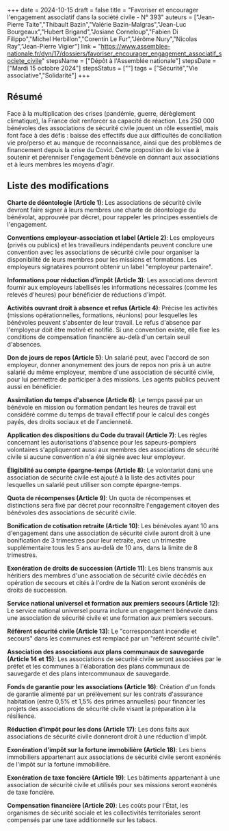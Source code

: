 +++
date = 2024-10-15
draft = false
title = "Favoriser et encourager l'engagement associatif dans la société civile - N° 393"
auteurs = ["Jean-Pierre Taite","Thibault Bazin","Valérie Bazin-Malgras","Jean-Luc Bourgeaux","Hubert Brigand","Josiane Corneloup","Fabien Di Filippo","Michel Herbillon","Corentin Le Fur","Jérôme Nury","Nicolas Ray","Jean-Pierre Vigier"]
link = "https://www.assemblee-nationale.fr/dyn/17/dossiers/favoriser_encourager_engagement_associatif_societe_civile"
stepsName = ["Dépôt à l'Assemblée nationale"]
stepsDate = ["Mardi 15 octobre 2024"]
stepsStatus = [""]
tags = ["Sécurité","Vie associative","Solidarité"]
+++

## Résumé

Face à la multiplication des crises (pandémie, guerre, dérèglement climatique), la France doit renforcer sa capacité de réaction. Les 250 000 bénévoles des associations de sécurité civile jouent un rôle essentiel, mais font face à des défis : baisse des effectifs due aux difficultés de conciliation vie pro/perso et au manque de reconnaissance, ainsi que des problèmes de financement depuis la crise du Covid. Cette proposition de loi vise à soutenir et pérenniser l'engagement bénévole en donnant aux associations et à leurs membres les moyens d'agir.

## Liste des modifications

**Charte de déontologie (Article 1)**: Les associations de sécurité civile devront faire signer à leurs membres une charte de déontologie du bénévolat, approuvée par décret, pour rappeler les principes essentiels de l'engagement.

**Conventions employeur-association et label (Article 2)**: Les employeurs (privés ou publics) et les travailleurs indépendants peuvent conclure une convention avec les associations de sécurité civile pour organiser la disponibilité de leurs membres pour les missions et formations. Les employeurs signataires pourront obtenir un label "employeur partenaire".

**Informations pour réduction d'impôt (Article 3)**: Les associations devront fournir aux employeurs labellisés les informations nécessaires (comme les relevés d'heures) pour bénéficier de réductions d'impôt.

**Activités ouvrant droit à absence et refus (Article 4)**: Précise les activités (missions opérationnelles, formations, réunions) pour lesquelles les bénévoles peuvent s'absenter de leur travail. Le refus d'absence par l'employeur doit être motivé et notifié. Si une convention existe, elle fixe les conditions de compensation financière au-delà d'un certain seuil d'absences.

**Don de jours de repos (Article 5)**: Un salarié peut, avec l'accord de son employeur, donner anonymement des jours de repos non pris à un autre salarié du même employeur, membre d'une association de sécurité civile, pour lui permettre de participer à des missions. Les agents publics peuvent aussi en bénéficier.

**Assimilation du temps d'absence (Article 6)**: Le temps passé par un bénévole en mission ou formation pendant les heures de travail est considéré comme du temps de travail effectif pour le calcul des congés payés, des droits sociaux et de l'ancienneté.

**Application des dispositions du Code du travail (Article 7)**: Les règles concernant les autorisations d'absence pour les sapeurs-pompiers volontaires s'appliqueront aussi aux membres des associations de sécurité civile si aucune convention n'a été signée avec leur employeur.

**Éligibilité au compte épargne-temps (Article 8)**: Le volontariat dans une association de sécurité civile est ajouté à la liste des activités pour lesquelles un salarié peut utiliser son compte épargne-temps.

**Quota de récompenses (Article 9)**: Un quota de récompenses et distinctions sera fixé par décret pour reconnaître l'engagement citoyen des bénévoles des associations de sécurité civile.

**Bonification de cotisation retraite (Article 10)**: Les bénévoles ayant 10 ans d'engagement dans une association de sécurité civile auront droit à une bonification de 3 trimestres pour leur retraite, avec un trimestre supplémentaire tous les 5 ans au-delà de 10 ans, dans la limite de 8 trimestres.

**Exonération de droits de succession (Article 11)**: Les biens transmis aux héritiers des membres d'une association de sécurité civile décédés en opération de secours et cités à l'ordre de la Nation seront exonérés de droits de succession.

**Service national universel et formation aux premiers secours (Article 12)**: Le service national universel pourra inclure un engagement bénévole dans une association de sécurité civile et une formation aux premiers secours.

**Référent sécurité civile (Article 13)**: Le "correspondant incendie et secours" dans les communes est remplacé par un "référent sécurité civile".

**Association des associations aux plans communaux de sauvegarde (Article 14 et 15)**: Les associations de sécurité civile seront associées par le préfet et les communes à l'élaboration des plans communaux de sauvegarde et des plans intercommunaux de sauvegarde.

**Fonds de garantie pour les associations (Article 16)**: Création d'un fonds de garantie alimenté par un prélèvement sur les contrats d'assurance habitation (entre 0,5% et 1,5% des primes annuelles) pour financer les projets des associations de sécurité civile visant la préparation à la résilience.

**Réduction d'impôt pour les dons (Article 17)**: Les dons faits aux associations de sécurité civile donneront droit à une réduction d'impôt.

**Exonération d'impôt sur la fortune immobilière (Article 18)**: Les biens immobiliers appartenant aux associations de sécurité civile seront exonérés de l'impôt sur la fortune immobilière.

**Exonération de taxe foncière (Article 19)**: Les bâtiments appartenant à une association de sécurité civile et utilisés pour ses missions seront exonérés de taxe foncière.

**Compensation financière (Article 20)**: Les coûts pour l'État, les organismes de sécurité sociale et les collectivités territoriales seront compensés par une taxe additionnelle sur les tabacs.
